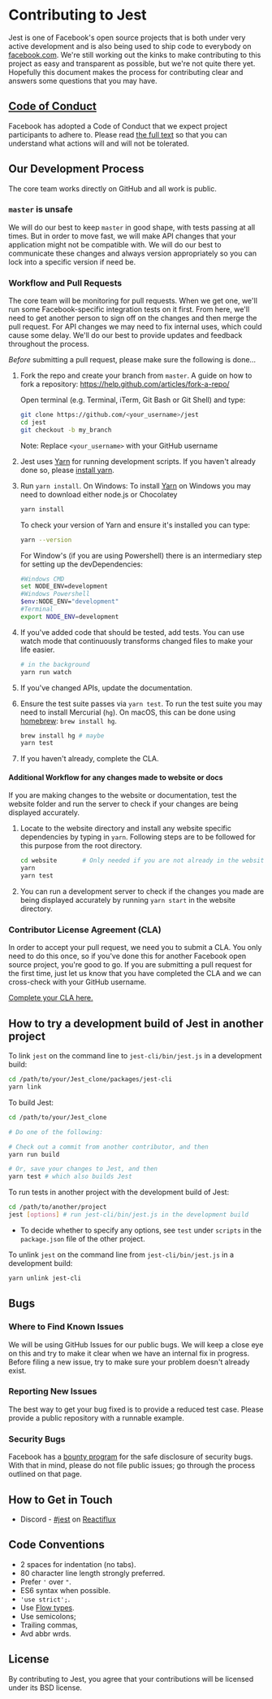 # Contributing to Jest

Jest is one of Facebook's open source projects that is both under very active development and is also being used to ship code to everybody on [facebook.com](https://www.facebook.com). We're still working out the kinks to make contributing to this project as easy and transparent as possible, but we're not quite there yet. Hopefully this document makes the process for contributing clear and answers some questions that you may have.

## [Code of Conduct](https://code.facebook.com/codeofconduct)

Facebook has adopted a Code of Conduct that we expect project participants to adhere to. Please read [the full text](https://code.facebook.com/codeofconduct) so that you can understand what actions will and will not be tolerated.

## Our Development Process

The core team works directly on GitHub and all work is public.

### `master` is unsafe

We will do our best to keep `master` in good shape, with tests passing at all times. But in order to move fast, we will make API changes that your application might not be compatible with. We will do our best to communicate these changes and always version appropriately so you can lock into a specific version if need be.

### Workflow and Pull Requests

The core team will be monitoring for pull requests. When we get one, we'll run some Facebook-specific integration tests on it first. From here, we'll need to get another person to sign off on the changes and then merge the pull request. For API changes we may need to fix internal uses, which could cause some delay. We'll do our best to provide updates and feedback throughout the process.

*Before* submitting a pull request, please make sure the following is done…

1. Fork the repo and create your branch from `master`.
   A guide on how to fork a repository: https://help.github.com/articles/fork-a-repo/
   
   Open terminal (e.g. Terminal, iTerm, Git Bash or Git Shell) and type:
   ```sh
   git clone https://github.com/<your_username>/jest
   cd jest
   git checkout -b my_branch
   ```
   Note:
   Replace `<your_username>` with your GitHub username

2. Jest uses [Yarn](https://code.facebook.com/posts/1840075619545360)
   for running development scripts. If you haven't already done so,
   please [install yarn](https://yarnpkg.com/en/docs/install).

3. Run `yarn install`.
   On Windows:
   To install [Yarn](https://yarnpkg.com/en/docs/install#windows-tab) on Windows you may need to download either node.js or Chocolatey<br />
   
     ```sh
    yarn install
    ```
    To check your version of Yarn and ensure it's installed you can type:
    ```sh
    yarn --version
    ```
   
   For Window's (if you are using Powershell) there is an intermediary step for setting up the devDependencies:
   ```sh
   #Windows CMD
   set NODE_ENV=development
   #Windows Powershell
   $env:NODE_ENV="development"
   #Terminal
   export NODE_ENV=development
    ```
   

4. If you've added code that should be tested, add tests. You
   can use watch mode that continuously transforms changed files
   to make your life easier.

   ```sh
   # in the background
   yarn run watch
   ```

5. If you've changed APIs, update the documentation.

6. Ensure the test suite passes via `yarn test`. To run the test suite you
   may need to install Mercurial (`hg`). On macOS, this can be done
   using [homebrew](http://brew.sh/): `brew install hg`.

   ```sh
   brew install hg # maybe
   yarn test
   ```

7. If you haven't already, complete the CLA.

#### Additional Workflow for any changes made to website or docs

If you are making changes to the website or documentation, test the website folder 
and run the server to check if your changes are being displayed accurately. 

1. Locate to the website directory and install any website specific dependencies
   by typing in `yarn`. Following steps are to be followed
   for this purpose from the root directory.
   ```sh
   cd website       # Only needed if you are not already in the website directory
   yarn
   yarn test
   ```
2. You can run a development server to check if the changes you made are being
   displayed accurately by running `yarn start` in the website directory.

### Contributor License Agreement (CLA)

In order to accept your pull request, we need you to submit a CLA. You only need to do this once, so if you've done this for another Facebook open source project, you're good to go. If you are submitting a pull request for the first time, just let us know that you have completed the CLA and we can cross-check with your GitHub username.

[Complete your CLA here.](https://code.facebook.com/cla)

## How to try a development build of Jest in another project

To link `jest` on the command line to `jest-cli/bin/jest.js` in a development build:

```sh
cd /path/to/your/Jest_clone/packages/jest-cli
yarn link
```

To build Jest:

```sh
cd /path/to/your/Jest_clone

# Do one of the following:

# Check out a commit from another contributor, and then
yarn run build

# Or, save your changes to Jest, and then
yarn test # which also builds Jest
```

To run tests in another project with the development build of Jest:

```sh
cd /path/to/another/project
jest [options] # run jest-cli/bin/jest.js in the development build
```

* To decide whether to specify any options, see `test` under `scripts` in the `package.json` file of the other project.

To unlink `jest` on the command line from `jest-cli/bin/jest.js` in a development build:

```sh
yarn unlink jest-cli
```

## Bugs

### Where to Find Known Issues

We will be using GitHub Issues for our public bugs. We will keep a close eye on this and try to make it clear when we have an internal fix in progress. Before filing a new issue, try to make sure your problem doesn't already exist.

### Reporting New Issues

The best way to get your bug fixed is to provide a reduced test case. Please provide a public repository with a runnable example.

### Security Bugs

Facebook has a [bounty program](https://www.facebook.com/whitehat/) for the safe disclosure of security bugs. With that in mind, please do not file public issues; go through the process outlined on that page.

## How to Get in Touch

* Discord - [#jest](https://discordapp.com/channels/102860784329052160/103622435865104384) on [Reactiflux](http://www.reactiflux.com/)

## Code Conventions

* 2 spaces for indentation (no tabs).
* 80 character line length strongly preferred.
* Prefer `'` over `"`.
* ES6 syntax when possible.
* `'use strict';`.
* Use [Flow types](http://flowtype.org/).
* Use semicolons;
* Trailing commas,
* Avd abbr wrds.

## License

By contributing to Jest, you agree that your contributions will be licensed under its BSD license.
